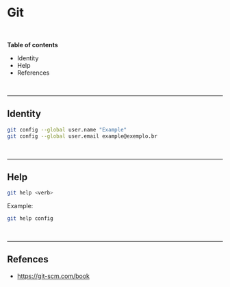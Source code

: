 
# Git

<br>

<b>Table of contents</b>
- Identity
- Help
- References

<br>

***

## Identity


```bash
git config --global user.name "Example"
git config --global user.email example@exemplo.br
```

<br>

***

## Help

```bash
git help <verb>
```

Example:
```bash
git help config
```

<br>

***

## Refences

- https://git-scm.com/book



